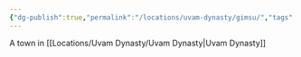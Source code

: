 ```yaml
---
{"dg-publish":true,"permalink":"/locations/uvam-dynasty/gimsu/","tags":["Location","Unexplored"],"updated":"2025-01-14T21:03:47.603+00:00"}
---
```


A town in [[Locations/Uvam Dynasty/Uvam Dynasty\|Uvam Dynasty]]